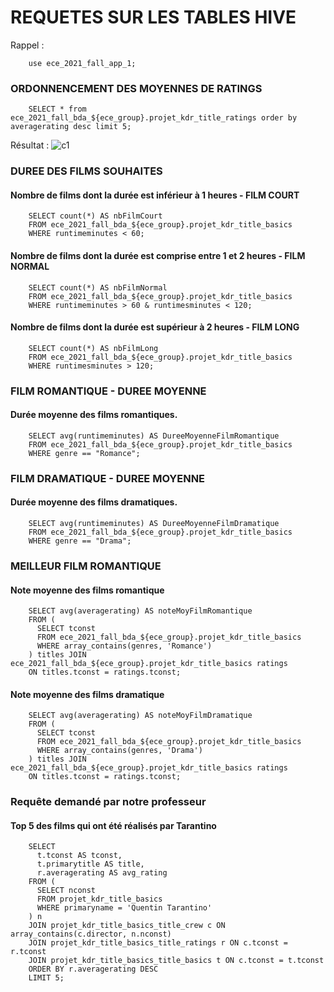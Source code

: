 # REQUETES SUR LES TABLES HIVE
Rappel : 
```
    use ece_2021_fall_app_1;
```
### ORDONNENCEMENT DES MOYENNES DE RATINGS
```
    SELECT * from ece_2021_fall_bda_${ece_group}.projet_kdr_title_ratings order by averagerating desc limit 5;
```
Résultat : 
![c1](https://user-images.githubusercontent.com/71653765/147704353-49023874-d220-4193-8e21-df5ca8e1dbf7.png)

### DUREE DES FILMS SOUHAITES

#### Nombre de films dont la durée est inférieur à 1 heures - FILM COURT
```
    SELECT count(*) AS nbFilmCourt
    FROM ece_2021_fall_bda_${ece_group}.projet_kdr_title_basics
    WHERE runtimeminutes < 60;
```

#### Nombre de films dont la durée est comprise entre 1 et 2 heures - FILM NORMAL
```
    SELECT count(*) AS nbFilmNormal
    FROM ece_2021_fall_bda_${ece_group}.projet_kdr_title_basics
    WHERE runtimeminutes > 60 & runtimesminutes < 120;
```
#### Nombre de films dont la durée est supérieur à 2 heures - FILM LONG
```
    SELECT count(*) AS nbFilmLong
    FROM ece_2021_fall_bda_${ece_group}.projet_kdr_title_basics
    WHERE runtimesminutes > 120;
```

### FILM ROMANTIQUE - DUREE MOYENNE
#### Durée moyenne des films romantiques.
```
    SELECT avg(runtimeminutes) AS DureeMoyenneFilmRomantique
    FROM ece_2021_fall_bda_${ece_group}.projet_kdr_title_basics
    WHERE genre == "Romance";
```

### FILM DRAMATIQUE - DUREE MOYENNE
#### Durée moyenne des films dramatiques.
```
    SELECT avg(runtimeminutes) AS DureeMoyenneFilmDramatique
    FROM ece_2021_fall_bda_${ece_group}.projet_kdr_title_basics
    WHERE genre == "Drama";
```
### MEILLEUR FILM ROMANTIQUE
#### Note moyenne des films romantique
```
    SELECT avg(averagerating) AS noteMoyFilmRomantique
    FROM (
      SELECT tconst
      FROM ece_2021_fall_bda_${ece_group}.projet_kdr_title_basics
      WHERE array_contains(genres, 'Romance')
    ) titles JOIN ece_2021_fall_bda_${ece_group}.projet_kdr_title_basics ratings
    ON titles.tconst = ratings.tconst;
```
#### Note moyenne des films dramatique
```
    SELECT avg(averagerating) AS noteMoyFilmDramatique
    FROM (
      SELECT tconst
      FROM ece_2021_fall_bda_${ece_group}.projet_kdr_title_basics
      WHERE array_contains(genres, 'Drama')
    ) titles JOIN ece_2021_fall_bda_${ece_group}.projet_kdr_title_basics ratings
    ON titles.tconst = ratings.tconst;
```
### Requête demandé par notre professeur
#### Top 5 des films qui ont été réalisés par Tarantino
```
    SELECT
      t.tconst AS tconst,
      t.primarytitle AS title,
      r.averagerating AS avg_rating
    FROM (
      SELECT nconst
      FROM projet_kdr_title_basics
      WHERE primaryname = 'Quentin Tarantino'
    ) n
    JOIN projet_kdr_title_basics_title_crew c ON array_contains(c.director, n.nconst)
    JOIN projet_kdr_title_basics_title_ratings r ON c.tconst = r.tconst
    JOIN projet_kdr_title_basics_title_basics t ON c.tconst = t.tconst
    ORDER BY r.averagerating DESC
    LIMIT 5;
```
